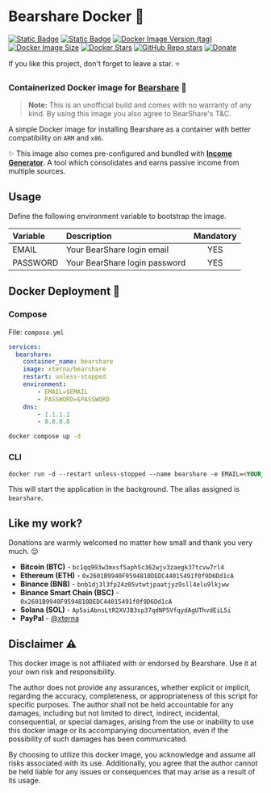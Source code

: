 # Bearshare Docker 🐳

[![Static Badge](https://img.shields.io/badge/GitHub-blue?style=flat&logo=github)](https://github.com/XternA/bearshare)
[![Static Badge](https://img.shields.io/badge/License-purple?style=flat&logo=github)](https://github.com/XternA/bearshare?tab=MIT-1-ov-file)
[![Docker Image Version (tag)](https://img.shields.io/docker/v/xterna/bearshare/latest?logo=opencontainersinitiative&label=Image%20Tag&color=orange)](https://hub.docker.com/r/xterna/bearshare/tags)
[![Docker Image Size](https://img.shields.io/docker/image-size/xterna/bearshare?style=flat&logo=opencontainersinitiative&label=Image%20Size&color=green)](https://hub.docker.com/r/xterna/bearshare/tags)
[![Docker Stars](https://img.shields.io/docker/stars/xterna/bearshare?logo=docker&label=Docker%20Stars)](https://hub.docker.com/r/xterna/bearshare)
[![GitHub Repo stars](https://img.shields.io/github/stars/XternA/bearshare?style=flat&logo=github&label=Stars&color=orange)](https://github.com/XternA/bearshare)
[![Donate](https://img.shields.io/badge/Donate-PayPal-blue.svg?style=flat&logo=paypal)](https://www.paypal.com/donate/?hosted_button_id=32DCQ65QM5FNE)

If you like this project, don't forget to leave a star. ⭐

### Containerized Docker image for [Bearshare](https://bit.ly/4g7PmCs) 🐻

>**Note:** This is an unofficial build and comes with no warranty of any kind. By using this image you also agree to BearShare's T&C.

A simple Docker image for installing Bearshare as a container with better compatibility on `ARM` and `x86`.

✨ This image also comes pre-configured and bundled with [**Income Generator**](https://github.com/XternA/income-generator). A tool which consolidates and earns passive income from multiple sources.

## Usage
Define the following environment variable to bootstrap the image.

Variable | Description | Mandatory |
| :--- | :--- | :---: |
| EMAIL    | Your BearShare login email    | YES |
| PASSWORD | Your BearShare login password | YES |

## Docker Deployment 🐳
### Compose
File: `compose.yml`
```yaml
services:
  bearshare:
    container_name: bearshare
    image: xterna/bearshare
    restart: unless-stopped
    environment:
        - EMAIL=$EMAIL
        - PASSWORD=$PASSWORD
    dns:
        - 1.1.1.1
        - 8.8.8.8
```
```sh
docker compose up -d
```

### CLI
```markdown
docker run -d --restart unless-stopped --name bearshare -e EMAIL=<YOUR_EMAIL> -e PASSWORD=<YOUR_PASSWORD> xterna/bearshare
```
This will start the application in the background. The alias assigned is `bearshare`.

## Like my work?
Donations are warmly welcomed no matter how small and thank you very much. 😌
- **Bitcoin (BTC)** - `bc1qq993w3mxsf5aph5c362wjv3zaegk37tcvw7rl4`
- **Ethereum (ETH)** - `0x2601B9940F9594810DEDC44015491f0f9D6Dd1cA`
- **Binance (BNB)** - `bnb1dj3l3fp24z05vtwtjpaatjyz9sll4elu9lkjww`
- **Binance Smart Chain (BSC)** - `0x2601B9940F9594810DEDC44015491f0f9D6Dd1cA`
- **Solana (SOL)** - `Ap5aiAbnsLtR2XVJB3sp37qdNP5VfqydAgUThvdEiL5i`
- **PayPal** - [@xterna](https://paypal.me/xterna)

## Disclaimer ⚠️
This docker image is not affiliated with or endorsed by Bearshare. Use it at your own risk and responsibility.

The author does not provide any assurances, whether explicit or implicit, regarding the accuracy, completeness, or appropriateness of this script for specific purposes. The author shall not be held accountable for any damages, including but not limited to direct, indirect, incidental, consequential, or special damages, arising from the use or inability to use this docker image or its accompanying documentation, even if the possibility of such damages has been communicated.

By choosing to utilize this docker image, you acknowledge and assume all risks associated with its use. Additionally, you agree that the author cannot be held liable for any issues or consequences that may arise as a result of its usage.